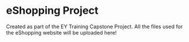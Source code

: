 # eShopping Project

Created as part of the EY Training Capstone Project. All the files used for the eShopping website will be uploaded here!

